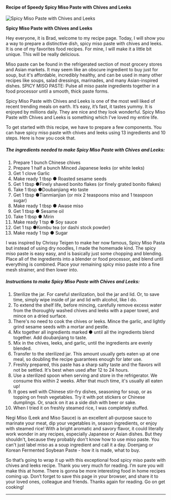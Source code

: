             

#### Recipe of Speedy Spicy Miso Paste with Chives and Leeks

![Spicy Miso Paste with Chives and Leeks](https://img-global.cpcdn.com/recipes/5289534758584320/751x532cq70/spicy-miso-paste-with-chives-and-leeks-recipe-main-photo.jpg)

**Spicy Miso Paste with Chives and Leeks**

Hey everyone, it is Brad, welcome to my recipe page. Today, I will show you a way to prepare a distinctive dish, spicy miso paste with chives and leeks. It is one of my favorites food recipes. For mine, I will make it a little bit unique. This will be really delicious.

Miso paste can be found in the refrigerated section of most grocery stores and Asian markets. It may seem like an obscure ingredient to buy just for soup, but it's affordable, incredibly healthy, and can be used in many other recipes like soups, salad dressings, marinades, and many Asian-inspired dishes. SPICY MISO PASTE: Pulse all miso paste ingredients together in a food processor until a smooth, thick paste forms.

Spicy Miso Paste with Chives and Leeks is one of the most well liked of recent trending meals on earth. It’s easy, it’s fast, it tastes yummy. It is enjoyed by millions daily. They are nice and they look wonderful. Spicy Miso Paste with Chives and Leeks is something which I’ve loved my entire life.

To get started with this recipe, we have to prepare a few components. You can have spicy miso paste with chives and leeks using 13 ingredients and 10 steps. Here is how you cook that.

##### The ingredients needed to make Spicy Miso Paste with Chives and Leeks:

1.  Prepare 1 bunch Chinese chives
2.  Prepare 1 half a bunch Minced Japanese leeks (or white leeks)
3.  Get 1 clove Garlic
4.  Make ready 1 tbsp ● Roasted sesame seeds
5.  Get 1 tbsp ●Finely shaved bonito flakes (or finely grated bonito flakes)
6.  Take 1 tbsp ●Doubanjiang ※to taste
7.  Get 1 tbsp ●Tianmianjian (or mix 2 teaspoons miso and 1 teaspoon sugar)
8.  Make ready 1 tbsp ● Awase miso
9.  Get 1 tbsp ● Sesame oil
10.  Take 1 tbsp ● Mirin
11.  Make ready 1 tsp ● Soy sauce
12.  Get 1 tsp ●Kombu tea (or dashi stock powder)
13.  Make ready 1 tsp ● Sugar

I was inspired by Chrissy Teigen to make her now famous, Spicy Miso Pasta but instead of using dry noodles, I made the homemade kind. The spicy miso paste is easy easy, and is basically just some chopping and blending. Place all of the ingredients into a blender or food processor, and blend until everything is combined. Place your remaining spicy miso paste into a fine mesh strainer, and then lower into.

##### Instructions to make Spicy Miso Paste with Chives and Leeks:

1.  Sterilize the jar. For careful sterilization, boil the jar and lid. Or, to save time, simply wipe inside of jar and lid with alcohol, like I do.
2.  To extend the shelf life, before mincing, carefully remove excess water from the thoroughly washed chives and leeks with a paper towel, and mince on a dried surface.
3.  There's no need to cook the chives or leeks. Mince the garlic, and lightly grind sesame seeds with a mortar and pestle.
4.  Mix together all ingredients marked ● until all the ingredients blend together. Add doubanjiang to taste.
5.  Mix in the chives, leeks, and garlic, until the ingredients are evenly blended.
6.  Transfer to the sterilized jar. This amount usually gets eaten up at one meal, so doubling the recipe guarantees enough for later use.
7.  Freshly prepared, this paste has a sharp salty taste and the flavors will not be settled. It's best when used after 12 to 24 hours.
8.  Use a sterilized spoon when serving and store in the refrigerator. We consume this within 2 weeks. After that much time, it's usually all eaten up!
9.  It goes well with Chinese stir-fry dishes, seasoning for soup, or as topping on fresh vegetables. Try it with pot stickers or Chinese dumplings. Or, snack on it as a side dish with beer or sake.
10.  When I tried it on freshly steamed rice, I was completely stuffed.

Negi Miso (Leek and Miso Sauce) is an excellent all-purpose sauce to marinate your meat, dip your vegetables in, season ingredients, or enjoy with steamed rice! With a bright aromatic and savory flavor, it could literally work wonder in any recipes, especially Japanese or Asian dishes. But they shouldn't, because they probably don't know how to use miso paste. You can't just label miso as a soup ingredient and call it a day. Doenjang or Korean Fermented Soybean Paste - how it is made, what to buy.

So that’s going to wrap it up with this exceptional food spicy miso paste with chives and leeks recipe. Thank you very much for reading. I’m sure you will make this at home. There is gonna be more interesting food in home recipes coming up. Don’t forget to save this page in your browser, and share it to your loved ones, colleague and friends. Thanks again for reading. Go on get cooking!

* * *